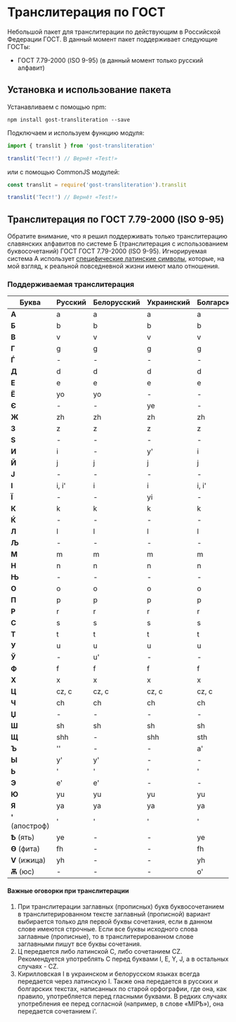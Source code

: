 # Транслитерация по ГОСТ

Небольшой пакет для транслитерации по действующим в Российской Федерации ГОСТ. В данный момент пакет поддерживает следующие ГОСТы:

* ГОСТ 7.79-2000 (ISO 9-95) (в данный момент только русский алфавит)

## Установка и использование пакета

Устанавливаем с помощью npm:

    npm install gost-transliteration --save

Подключаем и используем функцию модуля:

```js
import { translit } from 'gost-transliteration'

translit('Тест!') // Вернёт «Test!»
```

или с помощью CommonJS модулей:

```js
const translit = require('gost-transliteration').translit

translit('Тест!') // Вернёт «Test!»
```

## Транслитерация по ГОСТ 7.79-2000 (ISO 9-95)

Обратите внимание, что я решил поддерживать только транслитерацию славянских алфавитов по системе Б (транслитерация с использованием буквосочетаний) ГОСТ ГОСТ 7.79-2000 (ISO 9-95). Игнорируемая система А использует [специфические латинские символы](./img/iso-9-95-system-a.png), которые, на мой взгляд, к реальной повседневной жизни имеют мало отношения.

### Поддерживаемая транслитерация

Буква | Русский | Белорусский | Украинский | Болгарский | Македонский
--- | --- | --- | --- | --- | ---
**А** | a | a | a | a | a
**Б** | b | b | b | b | b
**В** | v | v | v | v | v
**Г** | g | g | g | g | g
**Ѓ** | - | - | - | - | g'
**Д** | d | d | d | d | d
**Е** | e | e | e | e | e
**Ё** | yo | yo | - | - | -
**Є** | - | - | ye | - | -
**Ж** | zh | zh | zh | zh | zh
**З** | z | z | z | z | z
**Ѕ** | - | - | - | - | z'
**И** | i | - | y' | i | i
**Й** | j | j | j | j | j
**Ј** | - | - | - | - | j
**I** | i, i' | i | i | i, i' | -
**Ї** | - | - | yi | - | -
**К** | k | k | k | k | k
**Ќ** | - | - | - | - | k'
**Л** | l | l | l | l | l
**Љ** | - | - | - | - | l'
**М** | m | m | m | m | m
**Н** | n | n | n | n | n
**Њ** | - | - | - | - | n'
**О** | o | o | o | o | o
**П** | p | p | p | p | p
**Р** | r | r | r | r | r
**С** | s | s | s | s | s
**Т** | t | t | t | t | t
**У** | u | u | u | u | u
**Ў** | - | u' | - | - | -
**Ф** | f | f | f | f | f
**Х** | x | x | x | x | x
**Ц** | cz, c | cz, c | cz, c | cz, c | cz, c
**Ч** | ch | ch | ch | ch | ch
**Џ** | - | - | - | - | dh
**Ш** | sh | sh | sh | sh | sh
**Щ** | shh | - | shh | sth | -
**Ъ** | '' | - | - | a' | -
**Ы** | y' | y' | - | - | -
**Ь** | ' | ' | ' | ' | -
**Э** | e' | e' | - | - | -
**Ю** | yu | yu | yu | yu | -
**Я** | ya | ya | ya | ya | -
**'** (апостроф) | ' | ' | ' | ' | '
**Ѣ** (ять) | ye | - | - | ye | -
**Ѳ** (фита) | fh | - | - | fh | -
**Ѵ** (ижица) | yh | - | - | yh | -
**Ѫ** (юс) | - | - | - | o' | -

#### Важные оговорки при транслитерации

1. При транслитерации заглавных (прописных) букв буквосочетанием в транслитерированном тексте заглавный (прописной) вариант выбирается только для первой буквы сочетания, если в данном слове имеются строчные. Если все буквы исходного слова заглавные (прописные), то в транслитерированном слове заглавными пишут все буквы сочетания.
2. Ц передается либо латинской C, либо сочетанием CZ. Рекомендуется употреблять C перед буквами I, E, Y, J, а в остальных случаях - CZ.
3. Кирилловская I в украинском и белорусском языках всегда передается через латинскую I. Также она передается в русских и болгарских текстах, написанных по старой орфографии, где она, как правило, употребляется перед гласными буквами. В редких случаях употребления ее перед согласной (например, в слове «МIРѢ»), она передается сочетанием i'.
